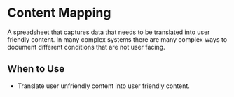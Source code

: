 # Content Mapping
A spreadsheet that captures data that needs to be translated into user friendly content. In many complex systems there are many complex ways to document different conditions that are not user facing. 

## When to Use
- Translate user unfriendly content into user friendly content.